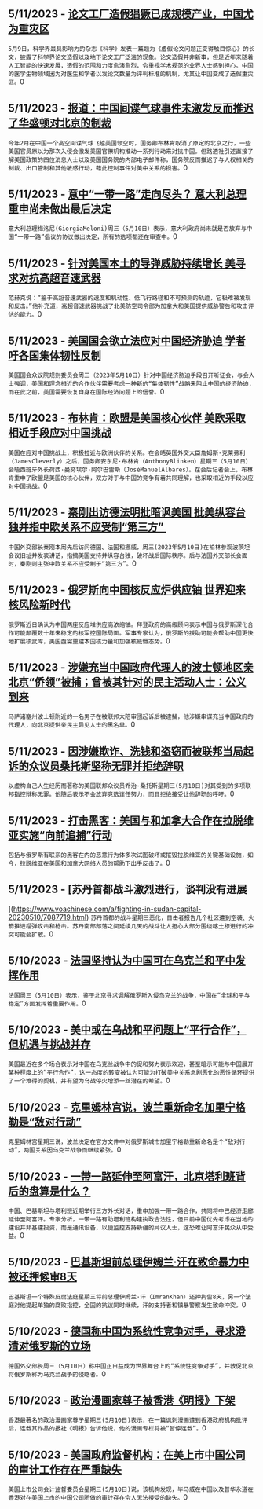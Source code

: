 
  ## 5/11/2023 - [论文工厂造假猖獗已成规模产业，中国尤为重灾区](https://www.voachinese.com/a/academics-worry-paper-mill-production-becomes-alarmingly-common-20230511/7088300.html)
 ```5月9日，科学界最具影响力的杂志《科学》发表一篇题为《虚假论文问题正变得触目惊心》的长文，披露了科学界论文造假以及地下论文工厂泛滥的现象。论文造假并非新事，但是近年来随着人工智能的快速发展，造假的范围和力度愈演愈烈，令重视学术规范的业界人士感到担心。中国的医学生物领域因为对医生和学者以发论文数量为评判标准的机制，尤其让中国变成了造假重灾区。```0
  ## 5/11/2023 - [报道：中国间谍气球事件未激发反而推迟了华盛顿对北京的制裁](https://www.voachinese.com/a/report-us-dalayed-china-sanctions-after-spy-ballon-incident-20230511/7088307.html)
 ```今年2月在中国一个高空间谍气球飞越美国领空时，国务卿布林肯取消了原定的北京之行，一些美国官员原以为那次入侵会激发美国官僚机构推动一系列行动来对抗中国。但路透社引述直接了解美国政策的四位消息人士以及美国国务院的内部电子邮件称，国务院反而推迟了与人权相关的制裁、出口管制和其他敏感行动，藉此控制事件对美中关系的损害。```0
  ## 5/11/2023 - [意中“一带一路”走向尽头？ 意大利总理重申尚未做出最后决定](https://www.voachinese.com/a/italy-china-belt-road-20230511/7088266.html)
 ```意大利总理梅洛尼(GiorgiaMeloni)周三（5月10日）表示，意大利政府尚未就是否放弃与中国“一带一路”倡议的协议做出决定，所有的选项都还在审查中。```0
  ## 5/11/2023 - [针对美国本土的导弹威胁持续增长 美寻求对抗高超音速武器](https://www.voachinese.com/a/us-homeland-defense-general-on-china-russia-hypersonic-threats-20230511/7088252.html)
 ```范赫克说：“鉴于高超音速武器的速度和机动性、低飞行路径和不可预测的轨迹，它极难被发现和反击。”他补充道，高超音速武器挑战了北美防空司令部为加拿大和美国提供威胁警告和攻击评估的能力。```0
  ## 5/11/2023 - [美国国会欲立法应对中国经济胁迫 学者吁各国集体韧性反制](https://www.voachinese.com/a/congress-examines-china-economic-tactics-20230510/7088236.html)
 ```美国国会众议院规则委员会周三（2023年5月10日）针对中国经济胁迫手段召开听证会，与会人士强调，美国和理念相近的合作伙伴需要考虑一种新的“集体韧性”战略来阻止中国的经济胁迫，而在此之前，美国需要恢复自身在国际经济问题上的信誉。```0
  ## 5/11/2023 - [布林肯：欧盟是美国核心伙伴 美欧采取相近手段应对中国挑战](https://www.voachinese.com/a/us-spain-eu-china-20230511/7088193.html)
 ```美国在应对中国挑战上，积极拉近与欧洲伙伴的关系。在会晤英国外交大臣詹姆斯·克莱弗利（JamesCleverly）之后，国务卿安东尼·布林肯（AnthonyBlinken）星期三（5月10日）会晤西班牙外长荷西·曼努埃尔·阿尔巴雷斯（JoséManuelAlbares）。在会后记者会上，布林肯重申了欧盟是美国的核心伙伴，双方对于与中国的竞争有着共同理解，也采取相近的手段以应对中国挑战。```0
  ## 5/11/2023 - [秦刚出访德法明批暗讽美国 批美纵容台独并指中欧关系不应受制“第三方” ](https://www.voachinese.com/a/china-europe-us-20230511/7088186.html)
 ```中国外交部长秦刚本周先后访问德国、法国和挪威，周三(2023年5月10日)在柏林参观波茨坦会议旧址并发表讲话，指摘美国支持并纵容台独，破坏战后国际秩序。后与法国外交部长会面时，秦刚则主张中欧关系不应受制于“第三方”。```0
  ## 5/11/2023 - [俄罗斯向中国核反应炉供应铀 世界迎来核风险新时代](https://www.voachinese.com/a/how-to-counter-china-and-russia-possible-deepening-nuclear-cooperation/7087654.html)
 ```俄罗斯近日确认为中国两座反应堆供应高浓缩铀。拜登政府的高级顾问表示中国与俄罗斯深化合作可能颠覆数十年来稳定的核军控国际局面。军事专家认为，俄罗斯的援助可能会帮助中国更快地扩展核武库，美国亟需重建本国核力量和加强核威慑态势。```0
  ## 5/11/2023 - [涉嫌充当中国政府代理人的波士顿地区亲北京“侨领”被捕；曾被其针对的民主活动人士：公义到来](https://www.voachinese.com/a/brighton-man-accused-of-plotting-with-chinese-government-20230510/7087591.html)
 ```马萨诸塞州波士顿附近的一名男子在被联邦大陪审团起诉后被逮捕，他涉嫌串谋充当中国政府的代理人，向北京提供亲民主异见人士的黑名单。```0
  ## 5/11/2023 - [因涉嫌欺诈、洗钱和盗窃而被联邦当局起诉的众议员桑托斯坚称无罪并拒绝辞职](https://www.voachinese.com/a/george-santos-pleads-not-guilty-to-federal-indictment-and-says-he-won-t-resign-20230510/7088082.html)
 ```以虚构自己人生经历而著称的美国联邦众议员乔治·桑托斯星期三(5月10日)对其受到的多项联邦指控辩称无罪。他随后表示不会放弃竞选连任努力，而且拒绝接受让他辞职的呼吁。```0
  ## 5/11/2023 - [打击黑客：美国与和加拿大合作在拉脱维亚实施“向前追捕”行动](https://www.voachinese.com/a/us-cyber-command-hunts-forward-in-latvia-20230510/7088083.html)
 ```包括与俄罗斯有联系的黑客在内的恶意行为体多次试图破坏或摧毁拉脱维亚的关键基础设施，如今，拉脱维亚在美国和加拿大网络人员的帮助下出手反击了。```0
  ## 5/11/2023 - [苏丹首都战斗激烈进行，谈判没有进展

](https://www.voachinese.com/a/fighting-in-sudan-capital-20230510/7087719.html)
 ```苏丹首都的战斗星期三恶化，目击者报告几个社区遭到空袭、火箭推进榴弹攻击和枪击。苏丹南部部落之间延续几天的战斗让人担心大部分围绕喀土穆进行的冲突可能会扩散。```0
  ## 5/10/2023 - [法国坚持认为中国可在乌克兰和平中发挥作用](https://www.voachinese.com/a/france-insists-on-china-s-role-for-peace-in-ukraine-20230510/7087682.html)
 ```法国周三（5月10日）表示，鉴于北京寻求调解俄罗斯入侵乌克兰的战争，中国在“全球和平与稳定”方面发挥着重要作用。```0
  ## 5/10/2023 - [美中或在乌战和平问题上“平行合作”，但机遇与挑战并存](https://www.voachinese.com/a/us-china-parallel-peace-effort-ukraine-20230510/7087430.html)
 ```美国最近在多个场合表示对中国在乌克兰战争中的促和努力表示欢迎，甚至暗示可能与中国展开某种程度上的“平行合作”，这一态度的转变被认为可能为打破美中关系急剧恶化的恶性循环提供了一个难得的契机，并有望为乌战停火增添一丝潜在的希望。```0
  ## 5/10/2023 - [克里姆林宫说，波兰重新命名加里宁格勒是“敌对行动”](https://www.voachinese.com/a/russia-calls-renaming-kaliningrad-hostile-20230510/7087644.html)
 ```克里姆林宫星期三说，波兰决定在官方文件中对俄罗斯城市加里宁格勒重新命名是个“敌对行动”，两国关系因乌克兰战争而继续紧张。```0
  ## 5/10/2023 - [一带一路延伸至阿富汗，北京塔利班背后的盘算是什么？](https://www.voachinese.com/a/china-s-bri-now-making-an-entry-into-afghanistan-20230510/7086970.html)
 ```中国、巴基斯坦与塔利班近期举行三方外长对话，重申加强一带一路合作，共同将中巴经济走廊延伸至阿富汗。专家分析，一带一路有助塔利班构建执政合法性，但目前中国优先考虑在当地的建设并非基建投资，而是通讯设备，以便监控支持新疆的异议人士，这恐难让阿富汗民众从中受益。```0
  ## 5/10/2023 - [巴基斯坦前总理伊姆兰·汗在致命暴力中被还押候审8天](https://www.voachinese.com/a/pakistan-former-pm-remanded-20230510/7087499.html)
 ```巴基斯坦一个特殊反腐法庭星期三将前总理伊姆兰·汗（ImranKhan）还押拘留8天，另一个法庭对他提起单独的腐败指控，全国的抗议同时继续，汗的支持者和镇暴警察发生致命冲突。```0
  ## 5/10/2023 - [德国称中国为系统性竞争对手，寻求澄清对俄罗斯的立场](https://www.voachinese.com/a/germany-calls-china-systemic-rival-seeks-clarity-on-russia-20230510/7087531.html)
 ```德国外交部长周三（5月10日）称中国正日益成为世界舞台上的“系统性竞争对手”，并敦促北京将俄罗斯称为乌克兰战争的侵略者。```0
  ## 5/10/2023 - [政治漫画家尊子被香港《明报》下架](https://www.voachinese.com/a/hong-kong-political-cartoon-suspended-after-government-complaints-20230510/7087553.html)
 ```香港最著名的政治漫画家尊子星期三(5月10日)表示，在一篇讽刺漫画遭到香港政府机构批评后，连载其作品的报社《明报》告诉他说，他的漫画专栏将被“暂停连载”。```0
  ## 5/10/2023 - [美国政府监督机构：在美上市中国公司的审计工作存在严重缺失](https://www.voachinese.com/a/us-watchdog-says-problems-found-in-chinese-company-audits-20230510/7087516.html)
 ```美国上市公司会计监督委员会星期三(5月10日)说，该机构发现，毕马威在中国以及普华永道在香港对在美国上市的中国公司所做的审计存在令人无法接受的缺失。```0